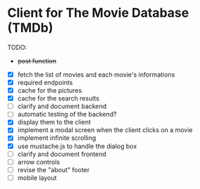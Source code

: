 # Client for The Movie Database (TMDb)

TODO:
- ~~post function~~
- [x] fetch the list of movies and each movie's informations
- [x] required endpoints
- [x] cache for the pictures
- [x] cache for the search results
- [ ] clarify and document backend
- [ ] automatic testing of the backend?
- [x] display them to the client
- [x] implement a modal screen when the client clicks on a movie
- [x] implement infinite scrolling
- [x] use mustache.js to handle the dialog box
- [ ] clarify and document frontend
- [ ] arrow controls
- [ ] revise the "about" footer
- [ ] mobile layout
